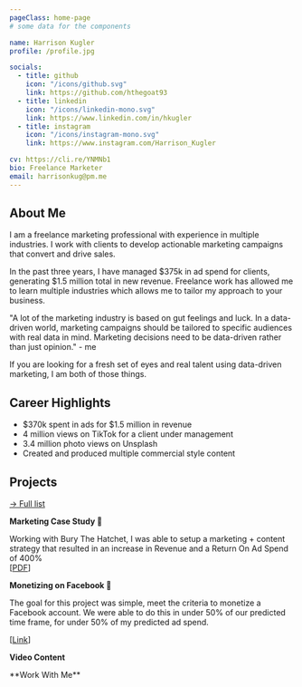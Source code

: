 ```yaml
---
pageClass: home-page
# some data for the components

name: Harrison Kugler
profile: /profile.jpg

socials:
  - title: github
    icon: "/icons/github.svg"
    link: https://github.com/hthegoat93
  - title: linkedin
    icon: "/icons/linkedin-mono.svg"
    link: https://www.linkedin.com/in/hkugler
  - title: instagram
    icon: "/icons/instagram-mono.svg"
    link: https://www.instagram.com/Harrison_Kugler

cv: https://cli.re/YNMNb1
bio: Freelance Marketer 
email: harrisonkug@pm.me
---
```


<ToggleDarkMode>

</ToggleDarkMode>

<ProfileSection :frontmatter="$page.frontmatter" />

## About Me

I am a freelance marketing professional with experience in multiple industries. I work with clients to develop actionable marketing campaigns that convert and drive sales.

In the past three years, I have managed $375k in ad spend for clients, generating $1.5 million total in new revenue.
Freelance work has allowed me to learn multiple industries which allows me to tailor my approach to your business.

"A lot of the marketing industry is based on gut feelings and luck. In a data-driven world, marketing campaigns should be tailored to specific audiences with real data in mind. Marketing decisions need to be data-driven rather than just opinion." - me

If you are looking for a fresh set of eyes and real talent using data-driven marketing, I am both of those things.


## Career Highlights

- $370k spent in ads for $1.5 million in revenue
- 4 million views on TikTok for a client under management
- 3.4 million photo views on Unsplash 
- Created and produced multiple commercial style content 



## Projects


[→ Full list](/projects/)

<ProjectCard image="/projects/done.png" hideBorder=true>

  **Marketing Case Study 🚀**

  
Working with Bury The Hatchet, I was able to setup a marketing + content strategy that resulted in an increase in Revenue and a Return On Ad Spend of 400%  
  [[PDF](https://cli.re/qAoenq)] 

</ProjectCard>

<ProjectCard image="/projects/done1.png" hideBorder=true>

  **Monetizing on Facebook 💸**
  
The goal for this project was simple, meet the criteria to monetize a Facebook account. We were able to do this in under 50% of our predicted time frame, for under 50% of my predicted ad spend.

  [[Link](https://hkvideoviews.carrd.co/)]

</ProjectCard>

<ProjectCard image="/projects/videowork.png" hideBorder=true>

  **Video Content**

</ProjectCard>

<WorkWithMe>
**Work With Me**
</WorkWithMe>
  
<!-- Dark Mode  -->



<!-- Custom style for this page -->

<style lang="stylus">

.theme-container.home-page .page
  font-size 16px
  font-family "lucida grande", "lucida sans unicode", lucida, "Helvetica Neue", Helvetica, Arial, sans-serif;
  p
    margin 0 0 0.5rem
  p, ul, ol
    line-height normal
  a
    font-weight normal
  .theme-default-content:not(.custom) > h2
    margin-bottom 0.5rem
  .theme-default-content:not(.custom) > h2:first-child + p
    margin-top 0.5rem
  .theme-default-content:not(.custom) > h3
    padding-top 4rem

  /* Override */
  .md-card
    margin-top 0.5em
    .card-image
      padding 0.2rem
      img
        max-width 120px
        max-height 120px
    .card-content p
      -webkit-margin-after 0.2em

@media (max-width: 419px)
  .theme-container.home-page .page
    p, ul, ol
      line-height 1.5

    .md-card
      .card-image
        img 
          width 100%
          max-width 400px

</style>
